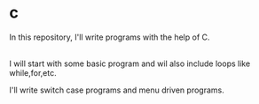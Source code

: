 # c
In this repository, I'll write programs with the help of C.

<br> I will start with some basic program and wil also include loops like while,for,etc.


<P> I'll write switch case programs and menu driven programs. </P>
